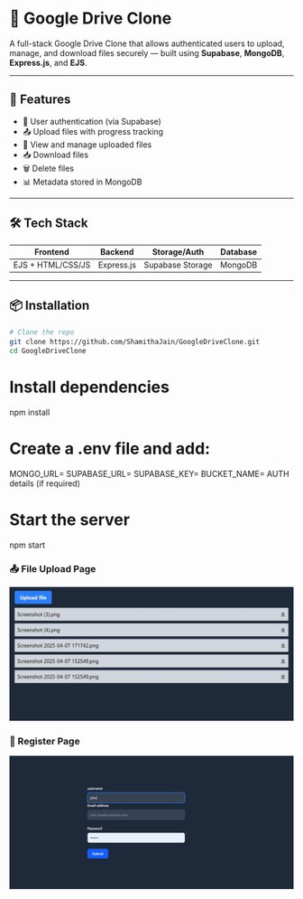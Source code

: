# 📁 Google Drive Clone

A full-stack Google Drive Clone that allows authenticated users to upload, manage, and download files securely — built using **Supabase**, **MongoDB**, **Express.js**, and **EJS**.

---

## 🚀 Features

- 🔐 User authentication (via Supabase)
- 📤 Upload files with progress tracking
- 📂 View and manage uploaded files
- 📥 Download files
- 🗑️ Delete files
- 📊 Metadata stored in MongoDB

---

## 🛠️ Tech Stack

| Frontend     | Backend       | Storage/Auth     | Database  |
|--------------|---------------|------------------|-----------|
| EJS + HTML/CSS/JS | Express.js     | Supabase Storage  | MongoDB   |

---


## 📦 Installation

```bash
# Clone the repo
git clone https://github.com/ShamithaJain/GoogleDriveClone.git
cd GoogleDriveClone
```
# Install dependencies
npm install

# Create a .env file and add:
MONGO_URL=
SUPABASE_URL=
SUPABASE_KEY=
BUCKET_NAME=
AUTH details (if required)

# Start the server
npm start

### 📤 File Upload Page
![File Upload](./fileupload.jpeg)

### 📝 Register Page
![Register Page](./register.png)


